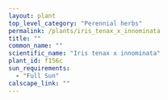 ```yaml
---
layout: plant                                                              
top_level_category: "Perennial herbs"
permalink: /plants/iris_tenax_x_innominata
title: ""
common_name: ""
scientific_name: "Iris tenax x innominata"
plant_id: f156c
sun_requirements:
  - "Full Sun"
calscape_link: ""
---
```



